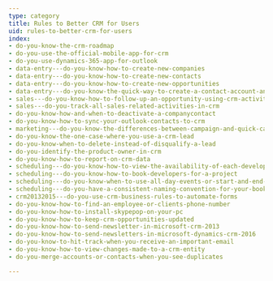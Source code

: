 ```yaml
---
type: category
title: Rules to Better CRM for Users
uid: rules-to-better-crm-for-users
index:
- do-you-know-the-crm-roadmap
- do-you-use-the-official-mobile-app-for-crm
- do-you-use-dynamics-365-app-for-outlook
- data-entry---do-you-know-how-to-create-new-companies
- data-entry---do-you-know-how-to-create-new-contacts
- data-entry---do-you-know-how-to-create-new-opportunities
- data-entry---do-you-know-the-quick-way-to-create-a-contact-account-and-opportunity-in-one-go
- sales---do-you-know-how-to-follow-up-an-opportunity-using-crm-activities
- sales---do-you-track-all-sales-related-activities-in-crm
- do-you-know-how-and-when-to-deactivate-a-companycontact
- do-you-know-how-to-sync-your-outlook-contacts-to-crm
- marketing---do-you-know-the-differences-between-campaign-and-quick-campaign-in-crm-2013
- do-you-know-the-one-case-where-you-use-a-crm-lead
- do-you-know-when-to-delete-instead-of-disqualify-a-lead
- do-you-identify-the-product-owner-in-crm
- do-you-know-how-to-report-on-crm-data
- scheduling---do-you-know-how-to-view-the-availability-of-each-developer-resource-scheduling
- scheduling---do-you-know-how-to-book-developers-for-a-project
- scheduling---do-you-know-when-to-use-all-day-events-or-start-and-end-times-with-recurrence
- scheduling---do-you-have-a-consistent-naming-convention-for-your-bookings
- crm20132015---do-you-use-crm-business-rules-to-automate-forms
- do-you-know-how-to-find-an-employee-or-clients-phone-number
- do-you-know-how-to-install-skypepop-on-your-pc
- do-you-know-how-to-keep-crm-opportunities-updated
- do-you-know-how-to-send-newsletter-in-microsoft-crm-2013
- do-you-know-how-to-send-newsletters-in-microsoft-dynamics-crm-2016
- do-you-know-to-hit-track-when-you-receive-an-important-email
- do-you-know-how-to-view-changes-made-to-a-crm-entity
- do-you-merge-accounts-or-contacts-when-you-see-duplicates

---
```

<p>​​​​​<br></p>


